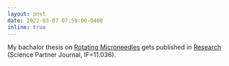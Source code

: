 ```yaml
---
layout: post
date: 2022-03-07 07:59:00-0400
inline: true
---
```


My bachalor thesis on [Rotating Microneedles](https://spj.sciencemag.org/journals/research/2022/9869734/?utm_source=TrendMD&utm_medium=cpc&utm_campaign=Research_TrendMD_1&adobe_mc=MCMID%3D01100660616526618627674078326858807668%7CMCORGID%3D242B6472541199F70A4C98A6%2540AdobeOrg%7CTS%3D1653177600) gets published in [Research](https://spj.sciencemag.org/journals/research/) (Science Partner Journal, IF=11.036).
